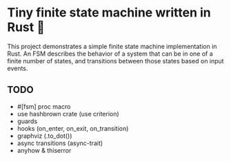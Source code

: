 # Tiny finite state machine written in Rust 🦀

This project demonstrates a simple finite state machine implementation in Rust. An FSM describes the behavior of a system that can be in one of a finite number of states, and transitions between those states based on input events.

## TODO

- #[fsm] proc macro
- use hashbrown crate (use criterion)
- guards
- hooks (on_enter, on_exit, on_transition)
- graphviz (.to_dot())
- async transitions (async-trait)
- anyhow & thiserror
